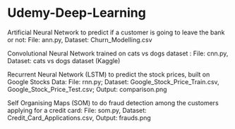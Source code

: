 # Udemy-Deep-Learning
Artificial Neural Network to predict if a customer is going to leave the bank or not:
File: ann.py, Dataset: Churn_Modelling.csv

Convolutional Neural Network trained on cats vs dogs dataset :
File: cnn.py, Dataset: cats vs dogs dataset (Kaggle)

Recurrent Neural Network (LSTM) to predict the stock prices, built on Google Stocks Data:
File: rnn.py; Dataset: Google_Stock_Price_Train.csv, Google_Stock_Price_Test.csv; Output: comparison.png

Self Organising Maps (SOM) to do fraud detection among the customers applying for a credit card:
File: som.py, Dataset: Credit_Card_Applications.csv, Output: frauds.png
